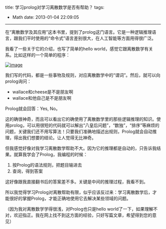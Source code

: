 title: 学习prolog对学习离散数学是否有帮助？
tags:
  - Math
date: 2013-01-04 22:09:05
---

在“离散数学及其应用”这本书里，提到了prolog这门语言。它是一种逻辑推理语言，跟我们平时使用的“命令式”语言差别很大，在人工智能等方面用得很广泛。

我看了一些关于它的介绍，也写了简单的hello world，感觉它跟离散数学有关系。比如这样的一个简单的程序：

[![image](http://freewind.me/wp-content/uploads/2013/01/image_thumb76.png "image")](http://freewind.me/wp-content/uploads/2013/01/image76.png)

我们写的代码，都是一些事物及规则，对应离散数学中的“谓词”。然后，就可以向prolog询问：

*   wallace和cheese是不是朋友啊
*   wallace和他自己是不是朋友啊

Prolog就会回答：Yes, No。

这的确很神奇，而且可以看出它的确使用了离散数学里的那些逻辑推理的知识。使用prolog，可以用很短的代码就可以解出“八皇后问题”，“数独”，“排序”等麻烦的问题，关键我们还不用写算法！只要我们准确地描述出规则，Prolog就会自动推理，得出我们想要的结论。让人觉得无比神奇。

但我感觉好像对我学习离散数学帮助不大。因为它的推理都是自动的，只告诉我结果。就算我学会了Prolog，我编程的时候：

1.  按Prolog的语法规则，把题目输进去
2.  查询，得到答案

这好像跟我直接翻书后的答案差不多。关键是中间的推理过程，我看不到。

所以我觉得学习Prolog对离散帮助有限，似乎应该反过来：学习离散数学后，才能很好的掌握Prolog，才能正确地使用它去解决某些领域的问题。

（因为我对离散数学学得很浅，对Prolog也只是hello world了一下，如果理解不对，欢迎指正。我在网上找不到这方面的经验，只好写篇文章，希望得到您的意见）